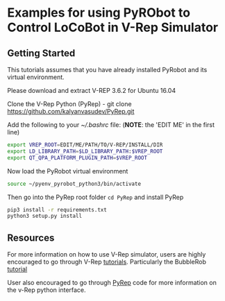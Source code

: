 # Examples for using PyRObot to Control LoCoBot in V-Rep Simulator


## Getting Started

This tutorials assumes that you have already installed PyRobot and its virtual environment.

Please download and extract V-REP 3.6.2 for Ubuntu 16.04

Clone the V-Rep Python (PyRep) - git clone https://github.com/kalyanvasudev/PyRep.git

Add the following to your *~/.bashrc* file: (__NOTE__: the 'EDIT ME' in the first line)

```bash
export VREP_ROOT=EDIT/ME/PATH/TO/V-REP/INSTALL/DIR
export LD_LIBRARY_PATH=$LD_LIBRARY_PATH:$VREP_ROOT
export QT_QPA_PLATFORM_PLUGIN_PATH=$VREP_ROOT
```

Now load the PyRobot virtual environment
```bash
source ~/pyenv_pyrobot_python3/bin/activate
```

Then go into the PyRep root folder ```cd PyRep``` and install PyRep
```bash
pip3 install -r requirements.txt
python3 setup.py install
```

## Resources 

For more information on how to use V-Rep simulator, users are highly encouraged to go through V-Rep [tutorials](http://www.coppeliarobotics.com/helpFiles/en/tutorials.htm). Particularly the BubbleRob [tutorial](http://www.coppeliarobotics.com/helpFiles/en/bubbleRobTutorial.htm)

User also encouraged to go through [PyRep](https://github.com/stepjam/PyRep) code for more information on the v-Rep python interface.
